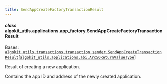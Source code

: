 ```yaml
---
title: SendAppCreateFactoryTransactionResult
---
```


#### _class_ algokit_utils.applications.app_factory.SendAppCreateFactoryTransactionResult

Bases: [`algokit_utils.transactions.transaction_sender.SendAppCreateTransactionResult`](/reference/algokit-utils-py/api/docs/markdown/autoapi/algokit_utils/transactions/transaction_sender/sendappcreatetransactionresult/#algokit_utils.transactions.transaction_sender.SendAppCreateTransactionResult)[[`algokit_utils.applications.abi.Arc56ReturnValueType`](/reference/algokit-utils-py/api/docs/markdown/autoapi/algokit_utils/applications/abi/#algokit_utils.applications.abi.Arc56ReturnValueType)]

Result of creating a new application.

Contains the app ID and address of the newly created application.
